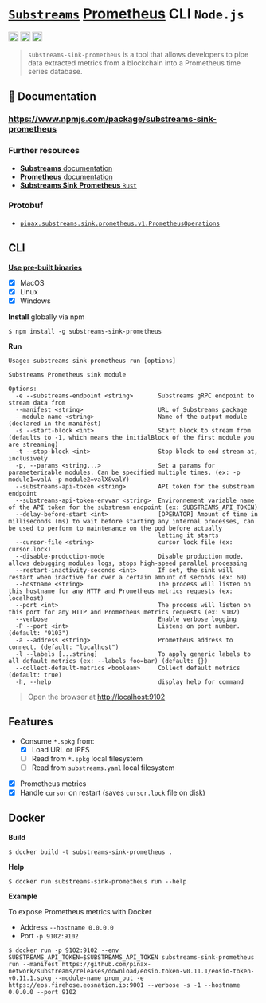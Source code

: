 # [`Substreams`](https://substreams.streamingfast.io/) [Prometheus](https://prometheus.io/) CLI `Node.js`

[<img alt="github" src="https://img.shields.io/badge/Github-substreams.prometheus-8da0cb?style=for-the-badge&logo=github" height="20">](https://github.com/pinax-network/substreams-sink-prometheus)
[<img alt="npm" src="https://img.shields.io/npm/v/substreams-sink-prometheus.svg?style=for-the-badge&color=CB0001&logo=npm" height="20">](https://www.npmjs.com/package/substreams-sink-prometheus)
[<img alt="GitHub Workflow Status" src="https://img.shields.io/github/actions/workflow/status/pinax-network/substreams-sink-prometheus/ci.yml?branch=main&style=for-the-badge" height="20">](https://github.com/pinax-network/substreams-sink-prometheus/actions?query=branch%3Amain)

> `substreams-sink-prometheus` is a tool that allows developers to pipe data extracted metrics from a blockchain into a Prometheus time series database.

## 📖 Documentation

### https://www.npmjs.com/package/substreams-sink-prometheus

### Further resources

- [**Substreams** documentation](https://substreams.streamingfast.io)
- [**Prometheus** documentation](https://prometheus.io)
- [**Substreams Sink Prometheus** `Rust`](https://github.com/pinax-network/substreams-sink-prometheus.rs)

### Protobuf

- [`pinax.substreams.sink.prometheus.v1.PrometheusOperations`](https://github.com/pinax-network/substreams-sink-prometheus.rs/blob/main/proto/substreams/sink/prometheus/v1/prometheus.proto)

## CLI
[**Use pre-built binaries**](https://github.com/pinax-network/substreams-sink-prometheus/releases)
- [x] MacOS
- [x] Linux
- [x] Windows

**Install** globally via npm
```
$ npm install -g substreams-sink-prometheus
```

**Run**

```console
Usage: substreams-sink-prometheus run [options]

Substreams Prometheus sink module

Options:
  -e --substreams-endpoint <string>       Substreams gRPC endpoint to stream data from
  --manifest <string>                     URL of Substreams package
  --module-name <string>                  Name of the output module (declared in the manifest)
  -s --start-block <int>                  Start block to stream from (defaults to -1, which means the initialBlock of the first module you are streaming)
  -t --stop-block <int>                   Stop block to end stream at, inclusively
  -p, --params <string...>                Set a params for parameterizable modules. Can be specified multiple times. (ex: -p module1=valA -p module2=valX&valY)
  --substreams-api-token <string>         API token for the substream endpoint
  --substreams-api-token-envvar <string>  Environnement variable name of the API token for the substream endpoint (ex: SUBSTREAMS_API_TOKEN)
  --delay-before-start <int>              [OPERATOR] Amount of time in milliseconds (ms) to wait before starting any internal processes, can be used to perform to maintenance on the pod before actually
                                          letting it starts
  --cursor-file <string>                  cursor lock file (ex: cursor.lock)
  --disable-production-mode               Disable production mode, allows debugging modules logs, stops high-speed parallel processing
  --restart-inactivity-seconds <int>      If set, the sink will restart when inactive for over a certain amount of seconds (ex: 60)
  --hostname <string>                     The process will listen on this hostname for any HTTP and Prometheus metrics requests (ex: localhost)
  --port <int>                            The process will listen on this port for any HTTP and Prometheus metrics requests (ex: 9102)
  --verbose                               Enable verbose logging
  -P --port <int>                         Listens on port number. (default: "9103")
  -a --address <string>                   Prometheus address to connect. (default: "localhost")
  -l --labels [...string]                 To apply generic labels to all default metrics (ex: --labels foo=bar) (default: {})
  --collect-default-metrics <boolean>     Collect default metrics (default: true)
  -h, --help                              display help for command
```

> Open the browser at [http://localhost:9102](http://localhost:9102)

## Features

- Consume `*.spkg` from:
  - [x] Load URL or IPFS
  - [ ] Read from `*.spkg` local filesystem
  - [ ] Read from `substreams.yaml` local filesystem
- [x] Prometheus metrics
- [x] Handle `cursor` on restart (saves `cursor.lock` file on disk)

## Docker

**Build**

```console
$ docker build -t substreams-sink-prometheus .
```

**Help**

```console
$ docker run substreams-sink-prometheus run --help
```

**Example**

To expose Prometheus metrics with Docker
- Address `--hostname 0.0.0.0`
- Port `-p 9102:9102`

```console
$ docker run -p 9102:9102 --env SUBSTREAMS_API_TOKEN=$SUBSTREAMS_API_TOKEN substreams-sink-prometheus run --manifest https://github.com/pinax-network/substreams/releases/download/eosio.token-v0.11.1/eosio-token-v0.11.1.spkg --module-name prom_out -e https://eos.firehose.eosnation.io:9001 --verbose -s -1 --hostname 0.0.0.0 --port 9102
```